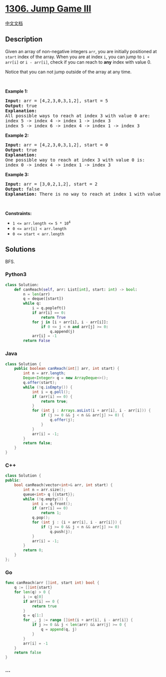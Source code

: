# [1306. Jump Game III](https://leetcode.com/problems/jump-game-iii)

[中文文档](/solution/1300-1399/1306.Jump%20Game%20III/README.md)

## Description

<p>Given an array of non-negative integers <code>arr</code>, you are initially positioned at <code>start</code>&nbsp;index of the array. When you are at index <code>i</code>, you can jump&nbsp;to <code>i + arr[i]</code> or <code>i - arr[i]</code>, check if you can reach to <strong>any</strong> index with value 0.</p>

<p>Notice that you can not jump outside of the array at any time.</p>

<p>&nbsp;</p>
<p><strong class="example">Example 1:</strong></p>

<pre>
<strong>Input:</strong> arr = [4,2,3,0,3,1,2], start = 5
<strong>Output:</strong> true
<strong>Explanation:</strong> 
All possible ways to reach at index 3 with value 0 are: 
index 5 -&gt; index 4 -&gt; index 1 -&gt; index 3 
index 5 -&gt; index 6 -&gt; index 4 -&gt; index 1 -&gt; index 3 
</pre>

<p><strong class="example">Example 2:</strong></p>

<pre>
<strong>Input:</strong> arr = [4,2,3,0,3,1,2], start = 0
<strong>Output:</strong> true 
<strong>Explanation: 
</strong>One possible way to reach at index 3 with value 0 is: 
index 0 -&gt; index 4 -&gt; index 1 -&gt; index 3
</pre>

<p><strong class="example">Example 3:</strong></p>

<pre>
<strong>Input:</strong> arr = [3,0,2,1,2], start = 2
<strong>Output:</strong> false
<strong>Explanation: </strong>There is no way to reach at index 1 with value 0.
</pre>

<p>&nbsp;</p>
<p><strong>Constraints:</strong></p>

<ul>
	<li><code>1 &lt;= arr.length &lt;= 5 * 10<sup>4</sup></code></li>
	<li><code>0 &lt;= arr[i] &lt;&nbsp;arr.length</code></li>
	<li><code>0 &lt;= start &lt; arr.length</code></li>
</ul>

## Solutions

BFS.

<!-- tabs:start -->

### **Python3**

```python
class Solution:
    def canReach(self, arr: List[int], start: int) -> bool:
        n = len(arr)
        q = deque([start])
        while q:
            i = q.popleft()
            if arr[i] == 0:
                return True
            for j in [i + arr[i], i - arr[i]]:
                if 0 <= j < n and arr[j] >= 0:
                    q.append(j)
            arr[i] = -1
        return False
```

### **Java**

```java
class Solution {
    public boolean canReach(int[] arr, int start) {
        int n = arr.length;
        Deque<Integer> q = new ArrayDeque<>();
        q.offer(start);
        while (!q.isEmpty()) {
            int i = q.poll();
            if (arr[i] == 0) {
                return true;
            }
            for (int j : Arrays.asList(i + arr[i], i - arr[i])) {
                if (j >= 0 && j < n && arr[j] >= 0) {
                    q.offer(j);
                }
            }
            arr[i] = -1;
        }
        return false;
    }
}
```

### **C++**

```cpp
class Solution {
public:
    bool canReach(vector<int>& arr, int start) {
        int n = arr.size();
        queue<int> q {{start}};
        while (!q.empty()) {
            int i = q.front();
            if (arr[i] == 0)
                return 1;
            q.pop();
            for (int j : {i + arr[i], i - arr[i]}) {
                if (j >= 0 && j < n && arr[j] >= 0)
                    q.push(j);
            }
            arr[i] = -1;
        }
        return 0;
    }
};
```

### **Go**

```go
func canReach(arr []int, start int) bool {
	q := []int{start}
	for len(q) > 0 {
		i := q[0]
		if arr[i] == 0 {
			return true
		}
		q = q[1:]
		for _, j := range []int{i + arr[i], i - arr[i]} {
			if j >= 0 && j < len(arr) && arr[j] >= 0 {
				q = append(q, j)
			}
		}
		arr[i] = -1
	}
	return false
}
```

### **...**

```

```

<!-- tabs:end -->
